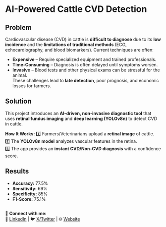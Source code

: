 # AI-Powered Cattle CVD Detection  

## Problem  
Cardiovascular disease (CVD) in cattle is **difficult to diagnose** due to its **low incidence** and the **limitations of traditional methods** (ECG, echocardiography, and blood biomarkers). Current techniques are often:  
- **Expensive** – Require specialized equipment and trained professionals.  
- **Time-Consuming** – Diagnosis is often delayed until symptoms worsen.  
- **Invasive** – Blood tests and other physical exams can be stressful for the animal.  
These challenges lead to **late detection**, poor prognosis, and economic losses for farmers.  

## Solution  
This project introduces an **AI-driven, non-invasive diagnostic tool** that uses **retinal fundus imaging** and **deep learning (YOLOv8n)** to detect CVD in cattle.  

**How It Works:** 
1️⃣ Farmers/Veterinarians upload a **retinal image** of cattle.  
2️⃣ The **YOLOv8n model** analyzes vascular features in the retina.  
3️⃣ The app provides an **instant CVD/Non-CVD diagnosis** with a confidence score.  

## Results  
- **Accuracy:** 77.5%  
- **Sensitivity:** 69%
- **Specificity:** 85%  
- **F1-Score:** 75.1%

##

🔗 **Connect with me:**  
📩 [LinkedIn](https://www.linkedin.com/in/saurishkapoor) | 🐦 [X/Twitter](https://x.com/_saurish) | 🌐 [Website](https://saurishkapoor.com)
